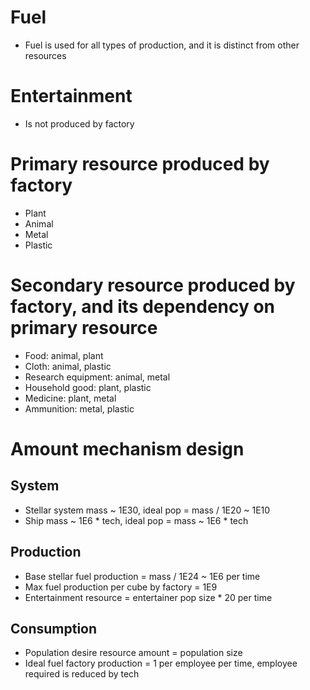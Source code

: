 # Fuel
* Fuel is used for all types of production, and it is distinct from other resources

# Entertainment
* Is not produced by factory

# Primary resource produced by factory
* Plant
* Animal
* Metal
* Plastic

# Secondary resource produced by factory, and its dependency on primary resource
* Food: animal, plant
* Cloth: animal, plastic
* Research equipment: animal, metal
* Household good: plant, plastic
* Medicine: plant, metal
* Ammunition: metal, plastic

# Amount mechanism design

## System
* Stellar system mass ~ 1E30, ideal pop = mass / 1E20 ~ 1E10
* Ship mass ~ 1E6 * tech, ideal pop = mass ~ 1E6 * tech
  
## Production
* Base stellar fuel production = mass / 1E24 ~ 1E6 per time
* Max fuel production per cube by factory = 1E9
* Entertainment resource = entertainer pop size * 20 per time
  
## Consumption
* Population desire resource amount = population size
* Ideal fuel factory production = 1 per employee per time, employee required is reduced by tech